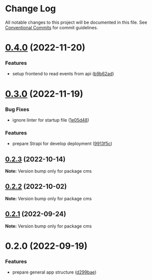 # Change Log

All notable changes to this project will be documented in this file.
See [Conventional Commits](https://conventionalcommits.org) for commit guidelines.

# [0.4.0](https://github.com/Miwoli/jugger/compare/cms@0.3.0...cms@0.4.0) (2022-11-20)


### Features

* setup frontend to read events from api ([b9b62ad](https://github.com/Miwoli/jugger/commit/b9b62ad723349f9b1353d8e234d8f6e3073611e4))





# [0.3.0](https://github.com/Miwoli/jugger/compare/cms@0.2.1...cms@0.3.0) (2022-11-19)


### Bug Fixes

* ignore linter for startup file ([1e05d48](https://github.com/Miwoli/jugger/commit/1e05d482095c53dfd57ad3c6d56a9f5844ab2336))


### Features

* prepare Strapi for develop deployment ([9913f5c](https://github.com/Miwoli/jugger/commit/9913f5ce5ccbb6456bec4853e65e92921a2da111))





## [0.2.3](https://github.com/Miwoli/jugger/compare/cms@0.2.2...cms@0.2.3) (2022-10-14)

**Note:** Version bump only for package cms





## [0.2.2](https://github.com/Miwoli/jugger/compare/cms@0.2.0...cms@0.2.2) (2022-10-02)

**Note:** Version bump only for package cms





## [0.2.1](https://github.com/Miwoli/jugger/compare/cms@0.2.0...cms@0.2.1) (2022-09-24)

**Note:** Version bump only for package cms





# 0.2.0 (2022-09-19)


### Features

* prepare general app structure ([d299bae](https://github.com/Miwoli/jugger/commit/d299bae4ad653d9bde2a38344fea055b28b50901))
